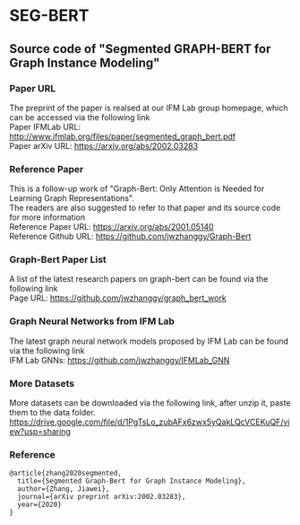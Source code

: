 # SEG-BERT

## Source code of "Segmented GRAPH-BERT for Graph Instance Modeling"

### Paper URL

The preprint of the paper is realsed at our IFM Lab group homepage, which can be accessed via the following link<br>
Paper IFMLab URL: http://www.ifmlab.org/files/paper/segmented_graph_bert.pdf  <br>
Paper arXiv URL: https://arxiv.org/abs/2002.03283

### Reference Paper

This is a follow-up work of "Graph-Bert: Only Attention is Needed for Learning Graph Representations".<br>
The readers are also suggested to refer to that paper and its source code for more information<br>
Reference Paper URL: https://arxiv.org/abs/2001.05140  <br>
Reference Github URL: https://github.com/jwzhanggy/Graph-Bert  <br>

### Graph-Bert Paper List

A list of the latest research papers on graph-bert can be found via the following link<br>
Page URL: https://github.com/jwzhanggy/graph_bert_work

### Graph Neural Networks from IFM Lab

The latest graph neural network models proposed by IFM Lab can be found via the following link<br>
IFM Lab GNNs: https://github.com/jwzhanggy/IFMLab_GNN

### More Datasets
More datasets can be downloaded via the following link, after unzip it, paste them to the data folder.<br>
https://drive.google.com/file/d/1PgTsLo_zubAFx6zwx5yQakLQcVCEKuQF/view?usp=sharing

### Reference
```
@article{zhang2020segmented,
  title={Segmented Graph-Bert for Graph Instance Modeling},
  author={Zhang, Jiawei},
  journal={arXiv preprint arXiv:2002.03283},
  year={2020}
}
```

